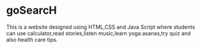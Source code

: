 # goSearcH
This is a website designed using HTML,CSS and Java Script where students can use calculator,read stories,listen music,learn yoga asanas,try quiz and also health care tips.
